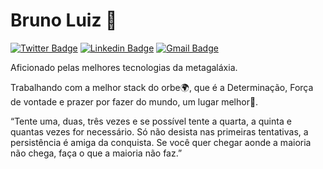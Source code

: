 # Bruno Luiz 👋

[![Twitter Badge](https://img.shields.io/badge/-@bruno_Sgo-1db954?style=flat-square&labelColor=1db954&logo=twitter&logoColor=white&link=https://twitter.com/@bruno_Sgo)](https://twitter.com/bruno_Sgo) 
[![Linkedin Badge](https://img.shields.io/badge/-Bruno%20Luiz-1db954?style=flat-square&logo=Linkedin&logoColor=white&link=https://www.linkedin.com/in/bruno21/)](https://www.linkedin.com/in/bruno21/) 
[![Gmail Badge](https://img.shields.io/badge/-blgc.sgo@hotmail.com-1db954?style=flat-square&logo=Gmail&logoColor=white&link=mailto:blgc.sgo@hotmail.com)](mailto:blgc.sgo@hotmail.com)

Aficionado pelas melhores tecnologias da metagaláxia.

Trabalhando com a melhor stack do orbe🌍, que é a Determinação, Força de vontade e prazer por fazer do mundo, um lugar melhor🙂.

“Tente uma, duas, três vezes e se possível tente a quarta, a quinta e quantas vezes for necessário. Só não desista nas primeiras tentativas, a persistência é amiga da conquista. Se você quer chegar aonde a maioria não chega, faça o que a maioria não faz.”
